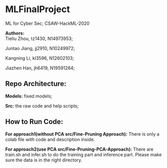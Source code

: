 # MLFinalProject
ML for Cyber Sec; CSAW-HackML-2020

**Authors:**  
Tieliu Zhou, tz1430, N14973953;

Juntao Jiang, jj2910, N10249972;

Kangning Li, kl3596, N12602103;

Jiazhen Han, jh6419, N19591264;

## Repo Architecture:

**Models:** fixed models;

**Src:** the raw code and help scripts;

## How to Run Code:

**For approach1(without PCA src/Fine-Pruning Approach):** There is only a colab file with code and description inside.

**For approach2(use PCA src/Fine-Pruning-PCA-Approach):** There are train.sh and infer.sh to do the training part and inference part. Please make sure the data is in the right directory.
